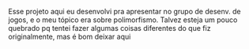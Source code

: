 Esse projeto aqui eu desenvolvi pra apresentar no grupo de desenv. de jogos, e o meu tópico era sobre polimorfismo. Talvez esteja um pouco quebrado pq tentei fazer algumas coisas diferentes do que fiz originalmente, mas é bom deixar aqui
